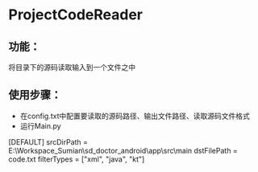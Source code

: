 # ProjectCodeReader
## 功能：
将目录下的源码读取输入到一个文件之中

## 使用步骤：
- 在config.txt中配置要读取的源码路径、输出文件路径、读取源码文件格式
- 运行Main.py

[DEFAULT]
srcDirPath = E:\Workspace_Sumian\sd_doctor_android\app\src\main
dstFilePath = code.txt
filterTypes = ["xml", "java", "kt"]

